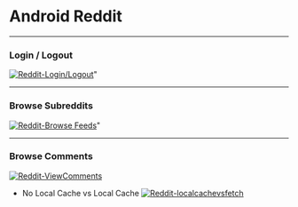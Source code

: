 # Android Reddit
----
<h3> Login / Logout</h3>
<a href="https://imgflip.com/gif/2fomdn"><img src="https://media.giphy.com/media/3j7gRo9tUyxUl0VoDP/giphy.gif" title="Reddit-Login/Logout"/></a>"

----
<h3> Browse Subreddits </h3>

<a href="https://imgflip.com/gif/2fomdn"><img src="https://media.giphy.com/media/X7ET6o8O1cfNzQxUZ6/giphy.gif" title="Reddit-Browse Feeds"/></a>"

----
<h3> Browse Comments </h3>

<a href="https://imgflip.com/gif/2fomdn"><img src="https://media.giphy.com/media/1qfeWtgJYALZmrgZP4/giphy.gif" title="Reddit-ViewComments"/></a>

* No Local Cache vs Local Cache
<a href="https://imgflip.com/gif/2fomdn"><img src="https://media.giphy.com/media/POHMRqPexXoCfLwziI/giphy.gif" title="Reddit-localcachevsfetch"/></a>



